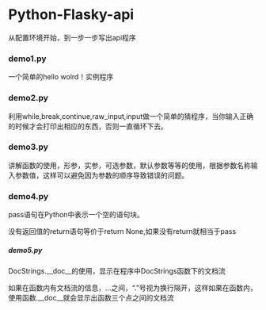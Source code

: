 # Python-Flasky-api
从配置环境开始，到一步一步写出api程序
<h3>demo1.py</h3>
一个简单的hello wolrd！实例程序
<h3>demo2.py</h3>
利用while,break,continue,raw_input,input做一个简单的猜程序，当你输入正确的时候才会打印出相应的东西，否则一直循环下去。
<h3>demo3.py</h3>
讲解函数的使用，形参，实参，可选参数，默认参数等等的使用，根据参数名称输入参数值，这样可以避免因为参数的顺序导致错误的问题。
<h3>demo4.py</h3>
<p>pass语句在Python中表示一个空的语句块。</p>
<p>没有返回值的return语句等价于return None,如果没有return就相当于pass</p>
<h5>demo5.py</h5>
<p>DocStrings.__doc__的使用，显示在程序中DocStrings函数下的文档流</p>
<p>如果在函数内有文档流的信息，...之间，“.”号视为换行隔开，这样如果在函数内，使用函数.__doc__就会显示出函数三个点之间的文档流</p>
